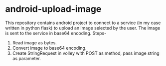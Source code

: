 # android-upload-image
This repository contains android project to connect to a service (in my case written in python flask) to upload an image selected by the user. The image is sent to the service in base64 encoding.
Steps-
1. Read image as bytes.
2. Convert image to base64 encoding.
3. Create StringRequest in volley with POST as method, pass image string as parameter.

